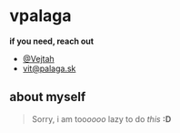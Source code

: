 # vpalaga
**if you need, reach out** 
- [@Vejtah][1]
- vit@palaga.sk
## about myself
> Sorry, i am too*oooo* lazy to do *this* **:D**
<!---
Vejtah/Vejtah is a ✨ special ✨ repository because its `README.md` (this file) appears on your GitHub profile.
You can click the Preview link to take a look at your changes.
--->
[1]: https://www.instagram.com/vejtah/
